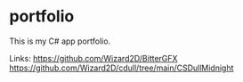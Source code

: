 # portfolio

This is my C# app portfolio.

Links: 
https://github.com/Wizard2D/BitterGFX
https://github.com/Wizard2D/cdull/tree/main/CSDullMidnight
